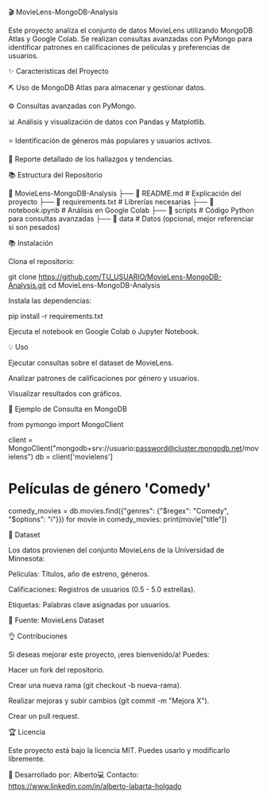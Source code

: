 🎬 MovieLens-MongoDB-Analysis

Este proyecto analiza el conjunto de datos MovieLens utilizando MongoDB Atlas y Google Colab. Se realizan consultas avanzadas con PyMongo para identificar patrones en calificaciones de películas y preferencias de usuarios.

✨ Características del Proyecto

⛏ Uso de MongoDB Atlas para almacenar y gestionar datos.

⚙ Consultas avanzadas con PyMongo.

📊 Análisis y visualización de datos con Pandas y Matplotlib.

⭐ Identificación de géneros más populares y usuarios activos.

📰 Reporte detallado de los hallazgos y tendencias.

📚 Estructura del Repositorio

📂 MovieLens-MongoDB-Analysis
 ├── 📜 README.md  # Explicación del proyecto
 ├── 📜 requirements.txt  # Librerías necesarias
 ├── 📜 notebook.ipynb  # Análisis en Google Colab
 ├── 📂 scripts  # Código Python para consultas avanzadas
 ├── 📂 data  # Datos (opcional, mejor referenciar si son pesados)

📚 Instalación

Clona el repositorio:

git clone https://github.com/TU_USUARIO/MovieLens-MongoDB-Analysis.git
cd MovieLens-MongoDB-Analysis

Instala las dependencias:

pip install -r requirements.txt

Ejecuta el notebook en Google Colab o Jupyter Notebook.

💡 Uso

Ejecutar consultas sobre el dataset de MovieLens.

Analizar patrones de calificaciones por género y usuarios.

Visualizar resultados con gráficos.

🌟 Ejemplo de Consulta en MongoDB

from pymongo import MongoClient

client = MongoClient("mongodb+srv://usuario:password@cluster.mongodb.net/movielens")
db = client['movielens']

# Películas de género 'Comedy'
comedy_movies = db.movies.find({"genres": {"$regex": "Comedy", "$options": "i"}})
for movie in comedy_movies:
    print(movie["title"])

📖 Dataset

Los datos provienen del conjunto MovieLens de la Universidad de Minnesota:

Películas: Títulos, año de estreno, géneros.

Calificaciones: Registros de usuarios (0.5 - 5.0 estrellas).

Etiquetas: Palabras clave asignadas por usuarios.

📅 Fuente: MovieLens Dataset

👌 Contribuciones

Si deseas mejorar este proyecto, ¡eres bienvenido/a! Puedes:

Hacer un fork del repositorio.

Crear una nueva rama (git checkout -b nueva-rama).

Realizar mejoras y subir cambios (git commit -m "Mejora X").

Crear un pull request.

🏆 Licencia

Este proyecto está bajo la licencia MIT. Puedes usarlo y modificarlo libremente.

🎥 Desarrollado por: Alberto💻 Contacto: https://www.linkedin.com/in/alberto-labarta-holgado

